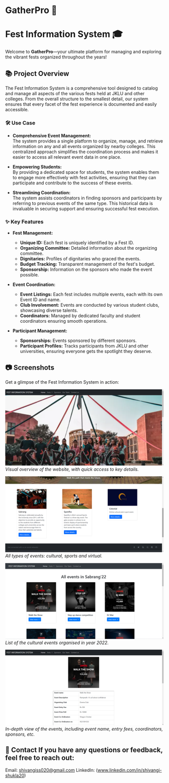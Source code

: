 # GatherPro 🎉 

# Fest Information System 🎓

Welcome to **GatherPro**—your ultimate platform for managing and exploring the vibrant fests organized throughout the years!

## 📚 Project Overview

The Fest Information System is a comprehensive tool designed to catalog and manage all aspects of the various fests held at JKLU and other colleges. From the overall structure to the smallest detail, our system ensures that every facet of the fest experience is documented and easily accessible.

### 🛠️ Use Case

- **Comprehensive Event Management:**  
  The system provides a single platform to organize, manage, and retrieve information on any and all events organized by nearby colleges. This centralized approach simplifies the coordination process and makes it easier to access all relevant event data in one place.

- **Empowering Students:**  
  By providing a dedicated space for students, the system enables them to engage more effectively with fest activities, ensuring that they can participate and contribute to the success of these events.

- **Streamlining Coordination:**  
  The system assists coordinators in finding sponsors and participants by referring to previous events of the same type. This historical data is invaluable in securing support and ensuring successful fest execution.

### ✨ Key Features

- **Fest Management:**  
  - **Unique ID:** Each fest is uniquely identified by a Fest ID.
  - **Organizing Committee:** Detailed information about the organizing committee.
  - **Dignitaries:** Profiles of dignitaries who graced the events.
  - **Budget Tracking:** Transparent management of the fest's budget.
  - **Sponsorship:** Information on the sponsors who made the event possible.

- **Event Coordination:**  
  - **Event Listings:** Each fest includes multiple events, each with its own Event ID and name.
  - **Club Involvement:** Events are conducted by various student clubs, showcasing diverse talents.
  - **Coordinators:** Managed by dedicated faculty and student coordinators ensuring smooth operations.

- **Participant Management:**  
  - **Sponsorships:** Events sponsored by different sponsors.
  - **Participant Profiles:** Tracks participants from JKLU and other universities, ensuring everyone gets the spotlight they deserve.

## 📷 Screenshots

Get a glimpse of the Fest Information System in action:

![Overview](Screenshots/home.png)
*Visual overview of the website, with quick access to key details.*

![Events](Screenshots/events.png)
*All types of events: cultural, sports and virtual.*

![Event List](Screenshots/culevents.png)
*List of the cultural events organised in year 2022.*

![Event Details](Screenshots/event_description.png)
*In-depth view of the events, including event name, entry fees, coordinators, sponsors, etc.*

## 📧 Contact If you have any questions or feedback, feel free to reach out:

Email: shivangiss020@gmail.com
LinkedIn: (www.linkedin.com/in/shivangi-shukla20)
